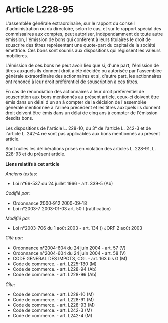 # Article L228-95

L'assemblée générale extraordinaire, sur le rapport du conseil d'administration ou du directoire, selon le cas, et sur le
rapport spécial des commissaires aux comptes, peut autoriser, indépendamment de toute autre émission, l'émission de bons qui
confèrent à leurs titulaires le droit de souscrire des titres représentant une quote-part du capital de la société émettrice.
Ces bons sont soumis aux dispositions qui régissent les valeurs mobilières.

L'émission de ces bons ne peut avoir lieu que si, d'une part, l'émission de titres auxquels ils donnent droit a été décidée
ou autorisée par l'assemblée générale extraordinaire des actionnaires et si, d'autre part, les actionnaires ont renoncé à
leur droit préférentiel de souscription à ces titres.

En cas de renonciation des actionnaires à leur droit préférentiel de souscription aux bons mentionnés au présent article,
ceux-ci doivent être émis dans un délai d'un an à compter de la décision de l'assemblée générale mentionnée à l'alinéa
précédent et les titres auxquels ils donnent droit doivent être émis dans un délai de cinq ans à compter de l'émission
desdits bons.

Les dispositions de l'article L. 228-10, du 3° de l'article L. 242-3 et de l'article L. 242-4 ne sont pas applicables aux
bons mentionnés au présent article.

Sont nulles les délibérations prises en violation des articles L. 228-91, L. 228-93 et du présent article.

**Liens relatifs à cet article**

_Anciens textes_:

  - Loi n°66-537 du 24 juillet 1966 - art. 339-5 (Ab)

_Codifié par_:

  - Ordonnance 2000-912 2000-09-18
  - Loi n°2003-7 2003-01-03 art. 50 I (ratification)

_Modifié par_:

  - Loi n°2003-706 du 1 août 2003 - art. 134 () JORF 2 août 2003

_Cité par_:

  - Ordonnance n°2004-604 du 24 juin 2004 - art. 57 (V)
  - Ordonnance n°2004-604 du 24 juin 2004 - art. 58 (V)
  - CODE GENERAL DES IMPOTS, CGI. - art. 163 bis G (M)
  - Code de commerce. - art. L225-130 (M)
  - Code de commerce. - art. L228-94 (Ab)
  - Code de commerce. - art. L228-96 (Ab)

_Cite_:

  - Code de commerce. - art. L228-10 (M)
  - Code de commerce. - art. L228-91 (M)
  - Code de commerce. - art. L228-93 (M)
  - Code de commerce. - art. L242-3 (M)
  - Code de commerce. - art. L242-4 (M)
